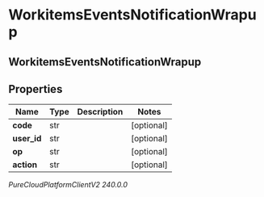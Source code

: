 # WorkitemsEventsNotificationWrapup

## WorkitemsEventsNotificationWrapup

## Properties

|Name | Type | Description | Notes|
|------------ | ------------- | ------------- | -------------|
| **code** | str |  | [optional] |
| **user_id** | str |  | [optional] |
| **op** | str |  | [optional] |
| **action** | str |  | [optional] |



_PureCloudPlatformClientV2 240.0.0_
